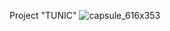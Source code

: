 Project "TUNIC"
![capsule_616x353](https://github.com/user-attachments/assets/1a782388-f842-42f8-bb61-3a0933a78695)
